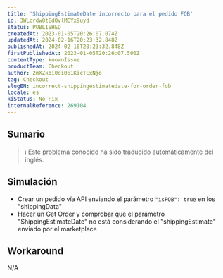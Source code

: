 ```yaml
---
title: 'ShippingEstimateDate incorrecto para el pedido FOB'
id: 3WLcrdw0tEdOvlMCYx9uyd
status: PUBLISHED
createdAt: 2023-01-05T20:26:07.074Z
updatedAt: 2024-02-16T20:23:32.848Z
publishedAt: 2024-02-16T20:23:32.848Z
firstPublishedAt: 2023-01-05T20:26:07.500Z
contentType: knownIssue
productTeam: Checkout
author: 2mXZkbi0oi061KicTExNjo
tag: Checkout
slugEN: incorrect-shippingestimatedate-for-order-fob
locale: es
kiStatus: No Fix
internalReference: 269104
---
```


## Sumario

>ℹ️ Este problema conocido ha sido traducido automáticamente del inglés.



## Simulación



- Crear un pedido vía API enviando el parámetro `"isFOB": true` en los "shippingData"
- Hacer un Get Order y comprobar que el parámetro "ShippingEstimateDate" no está considerando el "shippingEstimate" enviado por el marketplace


##

## Workaround


N/A




